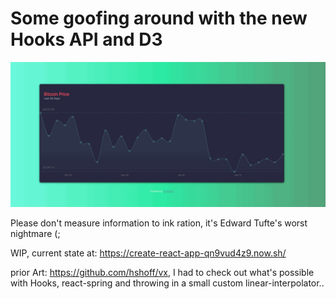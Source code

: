 # Some goofing around with the new Hooks API and D3

![alt text](/capture.gif 'Capture...')

Please don't measure information to ink ration, it's Edward Tufte's worst nightmare (;

WIP, current state at:
<https://create-react-app-qn9vud4z9.now.sh/>

prior Art: <https://github.com/hshoff/vx>, I had to check out what's possible with Hooks, react-spring and throwing in a small custom linear-interpolator..
